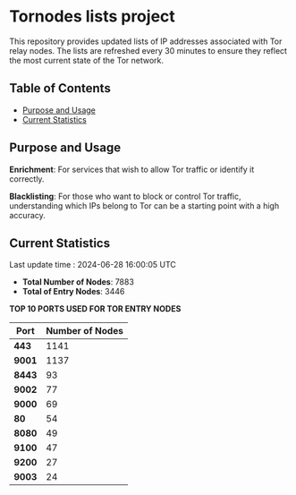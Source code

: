 # Tornodes lists project

This repository provides updated lists of IP addresses associated with Tor relay nodes. The lists are refreshed every 30 minutes to ensure they reflect the most current state of the Tor network.

## Table of Contents

- [Purpose and Usage](#purpose-and-usage)
- [Current Statistics](#current-statistics)


## Purpose and Usage

**Enrichment**: For services that wish to allow Tor traffic or identify it correctly.

**Blacklisting**: For those who want to block or control Tor traffic, understanding which IPs belong to Tor can be a starting point with a high accuracy.

## Current Statistics

Last update time : 2024-06-28 16:00:05 UTC

- **Total Number of Nodes**: 7883
- **Total of Entry Nodes**: 3446

**TOP 10 PORTS USED FOR TOR ENTRY NODES**

| **Port** | **Number of Nodes** |
|------|-----------------|
| **443**   | 1141  |
| **9001**   | 1137  |
| **8443**   | 93  |
| **9002**   | 77  |
| **9000**   | 69  |
| **80**   | 54  |
| **8080**   | 49  |
| **9100**   | 47  |
| **9200**   | 27  |
| **9003**   | 24  |

